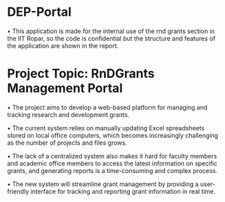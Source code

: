# DEP-Portal

• This application is made for the internal use of the rnd grants section in the IIT Ropar, so the code is confidential but the structure and features of the application are shown in the report.

# Project Topic: RnDGrants Management Portal
• The project aims to develop a web-based platform for managing and tracking research and development grants.

• The current system relies on manually updating Excel spreadsheets stored on local office computers, which becomes increasingly challenging as the number of projects and files grows.

• The lack of a centralized system also makes it hard for faculty members and academic office members to access the latest information on specific grants, and generating reports is a time-consuming and complex process.

• The new system will streamline grant management by providing a user-friendly interface for tracking and reporting grant information in real time.
